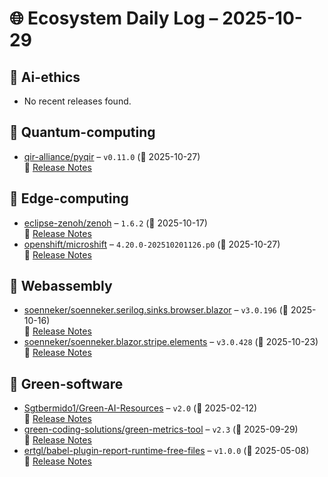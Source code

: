 # 🌐 Ecosystem Daily Log – 2025-10-29

## 🔹 Ai-ethics
- No recent releases found.

## 🔹 Quantum-computing
- [qir-alliance/pyqir](https://github.com/qir-alliance/pyqir/releases/tag/v0.11.0) – `v0.11.0` (📅 2025-10-27)  
  🔗 [Release Notes](https://github.com/qir-alliance/pyqir/releases/tag/v0.11.0)

## 🔹 Edge-computing
- [eclipse-zenoh/zenoh](https://github.com/eclipse-zenoh/zenoh/releases/tag/1.6.2) – `1.6.2` (📅 2025-10-17)  
  🔗 [Release Notes](https://github.com/eclipse-zenoh/zenoh/releases/tag/1.6.2)
- [openshift/microshift](https://github.com/openshift/microshift/releases/tag/4.20.0-202510201126.p0) – `4.20.0-202510201126.p0` (📅 2025-10-27)  
  🔗 [Release Notes](https://github.com/openshift/microshift/releases/tag/4.20.0-202510201126.p0)

## 🔹 Webassembly
- [soenneker/soenneker.serilog.sinks.browser.blazor](https://github.com/soenneker/soenneker.serilog.sinks.browser.blazor/releases/tag/v3.0.196) – `v3.0.196` (📅 2025-10-16)  
  🔗 [Release Notes](https://github.com/soenneker/soenneker.serilog.sinks.browser.blazor/releases/tag/v3.0.196)
- [soenneker/soenneker.blazor.stripe.elements](https://github.com/soenneker/soenneker.blazor.stripe.elements/releases/tag/v3.0.428) – `v3.0.428` (📅 2025-10-23)  
  🔗 [Release Notes](https://github.com/soenneker/soenneker.blazor.stripe.elements/releases/tag/v3.0.428)

## 🔹 Green-software
- [Sgtbermido1/Green-AI-Resources](https://github.com/Sgtbermido1/Green-AI-Resources/releases/tag/v2.0) – `v2.0` (📅 2025-02-12)  
  🔗 [Release Notes](https://github.com/Sgtbermido1/Green-AI-Resources/releases/tag/v2.0)
- [green-coding-solutions/green-metrics-tool](https://github.com/green-coding-solutions/green-metrics-tool/releases/tag/v2.3) – `v2.3` (📅 2025-09-29)  
  🔗 [Release Notes](https://github.com/green-coding-solutions/green-metrics-tool/releases/tag/v2.3)
- [ertgl/babel-plugin-report-runtime-free-files](https://github.com/ertgl/babel-plugin-report-runtime-free-files/releases/tag/v1.0.0) – `v1.0.0` (📅 2025-05-08)  
  🔗 [Release Notes](https://github.com/ertgl/babel-plugin-report-runtime-free-files/releases/tag/v1.0.0)